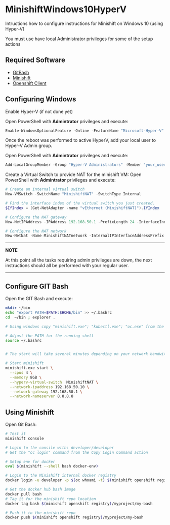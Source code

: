 # MinishiftWindows10HyperV

Intructions how to configure instructions for Minishift on Windows 10 (using Hyper-V)

You must use have local Administrator privileges for some of the setup actions

## Required Software

- [GitBash](https://gitforwindows.org/)
- [Minishift](https://github.com/minishift/minishift/releases)
- [Openshift Client](https://github.com/openshift/origin/releases/download/v3.11.0/openshift-origin-client-tools-v3.11.0-0cbc58b-windows.zip)

## Configuring Windows

Enable Hyper-V (if not done yet)

Open PowerShell with **Admintrator** privileges and execute:
```powershell
Enable-WindowsOptionalFeature -Online -FeatureName "Microsoft-Hyper-V" -All
```

Once the reboot was performed to active HyperV, add your local user to Hyper-V Admin group.

Open PowerShell with **Admintrator** privileges and execute:
```powershell
Add-LocalGroupMember -Group "Hyper-V Administrators" -Member "your_user_name"
```

Create a Virtual Switch to provide NAT for the minishift VM:
Open PowerShell with **Admintrator** privileges and execute:
```powershell
# Create an internal virtual switch
New-VMSwitch -SwitchName "MinishiftNAT" -SwitchType Internal

# Find the interface index of the virtual switch you just created.
$IfIndex = (Get-NetAdapter -name "vEthernet (MinishiftNAT)").IfIndex

# Configure the NAT gateway
New-NetIPAddress -IPAddress 192.168.50.1 -PrefixLength 24 -InterfaceIndex $IfIndex

# Configure the NAT network
New-NetNat -Name MinishiftNATnetwork -InternalIPInterfaceAddressPrefix 192.168.50.0/24
```

---
**NOTE**

At this point all the tasks requiring admin privileges are down, the next instructions should all be performed with your regular user.

---

## Configure GIT Bash

Open the GIT Bash and execute:

```bash
mkdir ~/bin
echo "export PATH=$PATH:$HOME/bin" >> ~/.bashrc
cd  ~/bin ; explorer .

# Using windows copy "minishift.exe"; "kubectl.exe"; "oc.exe" from the downloaded zip files into the 'bin' folder

# Adjust the PATH for the running shell
source ~/.bashrc


# The start will take several minutes depending on your network bandwith and system HW

# Start minishift
minishift.exe start \
  --cpus 4 \
  --memory 8GB \
  --hyperv-virtual-switch  MinishiftNAT \
  --network-ipaddress 192.168.50.10 \
  --network-gateway 192.168.50.1 \
  --network-nameserver 8.8.8.8
```

## Using Minishift

Open Git Bash:
```sh
# Test it
minishift console 

# Login to the consile with: developer/developer
# Get the "oc login" command from the Copy Login Command action

# Setup env for docker
eval $(minishift --shell bash docker-env)

# Login to the Minishift internal docker registry
docker login -u developer -p $(oc whoami -t) $(minishift openshift registry)

# Get the docker hub bash image
docker pull bash
# Tag it for the minishift repo location
docker tag bash $(minishift openshift registry)/myproject/my-bash

# Push it to the minishift repo
docker push $(minishift openshift registry)/myproject/my-bash
```


